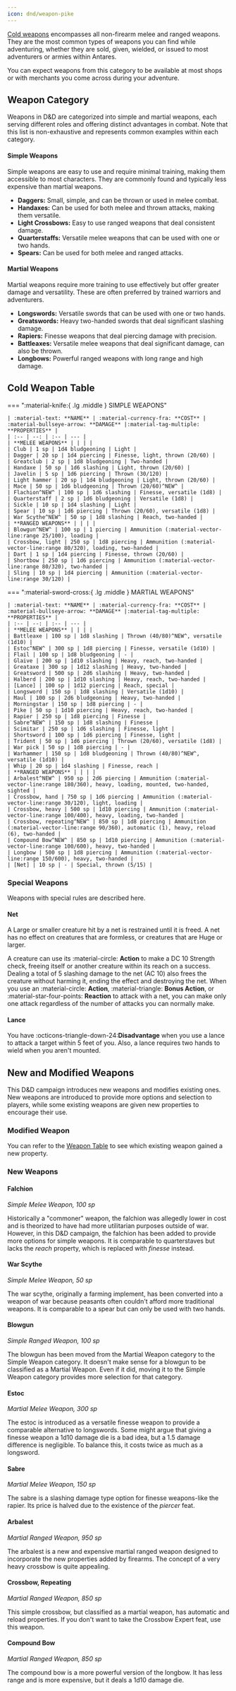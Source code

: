 ```yaml
---
icon: dnd/weapon-pike
---
```


[Cold weapons](https://en.wikipedia.org/wiki/Cold_weapon) encompasses all non-firearm melee and ranged weapons. They are the most common types of weapons you can find while adventuring, whether they are sold, given, wielded, or issued to most adventurers or armies within Antares.

You can expect weapons from this category to be available at most shops or with merchants you come across during your adventure.

## Weapon Category

Weapons in D&D are categorized into simple and martial weapons, each serving different roles and offering distinct advantages in combat. Note that this list is non-exhaustive and represents common examples within each category.

#### Simple Weapons

Simple weapons are easy to use and require minimal training, making them accessible to most characters. They are commonly found and typically less expensive than martial weapons.

- **Daggers:** Small, simple, and can be thrown or used in melee combat.
- **Handaxes:** Can be used for both melee and thrown attacks, making them versatile.
- **Light Crossbows:** Easy to use ranged weapons that deal consistent damage.
- **Quarterstaffs:** Versatile melee weapons that can be used with one or two hands.
- **Spears:** Can be used for both melee and ranged attacks.

#### Martial Weapons

Martial weapons require more training to use effectively but offer greater damage and versatility. These are often preferred by trained warriors and adventurers.

- **Longswords:** Versatile swords that can be used with one or two hands.
- **Greatswords:** Heavy two-handed swords that deal significant slashing damage.
- **Rapiers:** Finesse weapons that deal piercing damage with precision.
- **Battleaxes:** Versatile melee weapons that deal significant damage, can also be thrown.
- **Longbows:** Powerful ranged weapons with long range and high damage.

## Cold Weapon Table

=== ":material-knife:{ .lg .middle } SIMPLE WEAPONS"

    | :material-text: **NAME** | :material-currency-fra: **COST** | :material-bullseye-arrow: **DAMAGE** |:material-tag-multiple: **PROPERTIES** |    
    | :-- | --: | :-- | --- |
    | **MELEE WEAPONS** | | | |
    | Club | 1 sp | 1d4 bludgeoning | Light |
    | Dagger | 20 sp | 1d4 piercing | Finesse, light, thrown (20/60) |
    | Greatclub | 2 sp | 1d8 bludgeoning | Two-handed |
    | Handaxe | 50 sp | 1d6 slashing | Light, thrown (20/60) |
    | Javelin | 5 sp | 1d6 piercing | Thrown (30/120) |
    | Light hammer | 20 sp | 1d4 bludgeoning | Light, thrown (20/60) |
    | Mace | 50 sp | 1d6 bludgeoning | Thrown (20/60)^NEW^ |
    | Flachion^NEW^ | 100 sp | 1d6 slashing | Finesse, versatile (1d8) |
    | Quarterstaff | 2 sp | 1d6 bludgeoning | Versatile (1d8) |
    | Sickle | 10 sp | 1d4 slashing | Light |
    | Spear | 10 sp | 1d6 piercing | Thrown (20/60), versatile (1d8) |
    | War Scythe^NEW^ | 50 sp | 1d8 slashing | Reach, two-handed |
    | **RANGED WEAPONS** | | | |
    | Blowgun^NEW^ | 100 sp | 1 piercing | Ammunition (:material-vector-line:range 25/100), loading |
    | Crossbow, light | 250 sp | 1d8 piercing | Ammunition (:material-vector-line:range 80/320), loading, two-handed |
    | Dart | 1 sp | 1d4 piercing | Finesse, thrown (20/60) |
    | Shortbow | 250 sp | 1d6 piercing | Ammunition (:material-vector-line:range 80/320), two-handed |
    | Sling | 10 sp | 1d4 piercing | Ammunition (:material-vector-line:range 30/120) |

=== ":material-sword-cross:{ .lg .middle } MARTIAL WEAPONS"

    | :material-text: **NAME** | :material-currency-fra: **COST** | :material-bullseye-arrow: **DAMAGE** |:material-tag-multiple: **PROPERTIES** |    
    | :-- | --: | :-- | --- |
    | **MELEE WEAPONS** | | | |
    | Battleaxe | 100 sp | 1d8 slashing | Thrown (40/80)^NEW^, versatile (1d10) |
    | Estoc^NEW^ | 300 sp | 1d8 piercing | Finesse, versatile (1d10) |
    | Flail | 100 sp | 1d8 bludgeoning | - |
    | Glaive | 200 sp | 1d10 slashing | Heavy, reach, two-handed |
    | Greataxe | 300 sp | 1d12 slashing | Heavy, two-handed |
    | Greatsword | 500 sp | 2d6 slashing | Heavy, two-handed |
    | Halberd | 200 sp | 1d10 slashing | Heavy, reach, two-handed |
    | [Lance] | 100 sp | 1d12 piercing | Reach, special |
    | Longsword | 150 sp | 1d8 slashing | Versatile (1d10) |
    | Maul | 100 sp | 2d6 bludgeoning | Heavy, two-handed |
    | Morningstar | 150 sp | 1d8 piercing | - |
    | Pike | 50 sp | 1d10 piercing | Heavy, reach, two-handed |
    | Rapier | 250 sp | 1d8 piercing | Finesse |
    | Sabre^NEW^ | 150 sp | 1d8 slashing | Finesse |
    | Scimitar | 250 sp | 1d6 slashing | Finesse, light |
    | Shortsword | 100 sp | 1d6 piercing | Finesse, light |
    | Trident | 50 sp | 1d6 piercing | Thrown (20/60), versatile (1d8) |
    | War pick | 50 sp | 1d8 piercing | - |
    | Warhammer | 150 sp | 1d8 bludgeoning | Thrown (40/80)^NEW^, versatile (1d10) |
    | Whip | 20 sp | 1d4 slashing | Finesse, reach |
    | **RANGED WEAPONS** | | | |
    | Arbalest^NEW^ | 950 sp | 2d6 piercing | Ammunition (:material-vector-line:range 180/360), heavy, loading, mounted, two-handed, sighted |
    | Crossbow, hand | 750 sp | 1d6 piercing | Ammunition (:material-vector-line:range 30/120), light, loading |
    | Crossbow, heavy | 500 sp | 1d10 piercing | Ammunition (:material-vector-line:range 100/400), heavy, loading, two-handed |
    | Crossbow, repeating^NEW^ | 850 sp | 1d8 piercing | Ammunition (:material-vector-line:range 90/360), automatic (1), heavy, reload (6), two-handed |
    | Compound Bow^NEW^ | 850 sp | 1d10 piercing | Ammunition (:material-vector-line:range 100/600), heavy, two-handed |
    | Longbow | 500 sp | 1d8 piercing | Ammunition (:material-vector-line:range 150/600), heavy, two-handed |
    | [Net] | 10 sp | - | Special, thrown (5/15) |



### Special Weapons

Weapons with special rules are described here.

#### Net

A Large or smaller creature hit by a net is restrained until it is freed. A net has no effect on creatures that are formless, or creatures that are Huge or larger. 

A creature can use its :material-circle: **Action** to make a DC 10 Strength check, freeing itself or another creature within its reach on a success. Dealing a total of 5 slashing damage to the net (AC 10) also frees the creature without harming it, ending the effect and destroying the net. When you use an :material-circle: **Action**, :material-triangle: **Bonus Action**, or :material-star-four-points: **Reaction** to attack with a net, you can make only one attack regardless of the number of attacks you can normally make.

#### Lance

You have :octicons-triangle-down-24:**Disadvantage** when you use a lance to attack a target within 5 feet of you. Also, a lance requires two hands to wield when you aren't mounted.

[Net]:weapon-cold.md#net
[Lance]:weapon-cold.md#lance

## New and Modified Weapons

This D&D campaign introduces new weapons and modifies existing ones. New weapons are introduced to provide more options and selection to players, while some existing weapons are given new properties to encourage their use.

### Modified Weapon

You can refer to the [Weapon Table](weapon-cold.md#cold-weapon-table) to see which existing weapon gained a new property.

### New Weapons

#### Falchion
*Simple Melee Weapon, 100 sp*

Historically a "commoner" weapon, the falchion was allegedly lower in cost and is theorized to have had more utilitarian purposes outside of war. However, in this D&D campaign, the falchion has been added to provide more options for simple weapons. It is comparable to quarterstaves but lacks the *reach* property, which is replaced with *finesse* instead.

#### War Scythe
*Simple Melee Weapon, 50 sp*

The war scythe, originally a farming implement, has been converted into a weapon of war because peasants often couldn't afford more traditional weapons. It is comparable to a spear but can only be used with two hands.

#### Blowgun
*Simple Ranged Weapon, 100 sp*

The blowgun has been moved from the Martial Weapon category to the Simple Weapon category. It doesn't make sense for a blowgun to be classified as a Martial Weapon. Even if it did, moving it to the Simple Weapon category provides more selection for that category.

#### Estoc
*Martial Melee Weapon, 300 sp*

The estoc is introduced as a versatile finesse weapon to provide a comparable alternative to longswords. Some might argue that giving a finesse weapon a 1d10 damage die is a bad idea, but a 1.5 damage difference is negligible. To balance this, it costs twice as much as a longsword.

#### Sabre
*Martial Melee Weapon, 150 sp*

The sabre is a slashing damage type option for finesse weapons-like the rapier. Its price is halved due to the existence of the *piercer* feat.

#### Arbalest
*Martial Ranged Weapon, 950 sp*

The arbalest is a new and expensive martial ranged weapon designed to incorporate the new properties added by firearms. The concept of a very heavy crossbow is quite appealing.

#### Crossbow, Repeating
*Martial Ranged Weapon, 850 sp*

This simple crossbow, but classified as a martial weapon, has automatic and reload properties. If you don't want to take the Crossbow Expert feat, use this weapon.

#### Compound Bow
*Martial Ranged Weapon, 850 sp*

The compound bow is a more powerful version of the longbow. It has less range and is more expensive, but it deals a 1d10 damage die.





